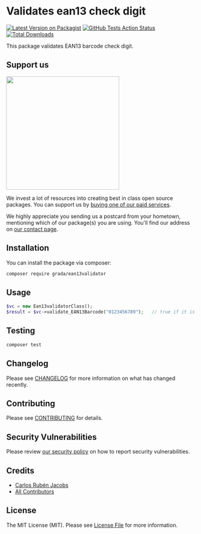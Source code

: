 # Validates ean13 check digit

[![Latest Version on Packagist](https://img.shields.io/packagist/v/consultora-grada/ean13-validator.svg?style=flat-square)](https://packagist.org/packages/consultora-grada/ean13-validator)
[![GitHub Tests Action Status](https://img.shields.io/github/workflow/status/consultora-grada/ean13-validator/Tests?label=tests)](https://github.com/consultora-grada/ean13-validator/actions?query=workflow%3ATests+branch%3Amaster)
[![Total Downloads](https://img.shields.io/packagist/dt/consultora-grada/ean13-validator.svg?style=flat-square)](https://packagist.org/packages/consultora-grada/ean13-validator)


This package validates EAN13 barcode check digit.

## Support us

[<img src="https://www.grada.com.ar/wp-content/uploads/2020/06/logoGrada200x71.png" width="300px" />](https://grada.com.ar)

We invest a lot of resources into creating best in class open source packages. You can support us by [buying one of our paid services](https://www.grada.com.ar/).

We highly appreciate you sending us a postcard from your hometown, mentioning which of our package(s) you are using. You'll find our address on [our contact page](https://www.grada.com.ar/contacto/).

## Installation

You can install the package via composer:

```bash
composer require grada/ean13validator
```

## Usage

```php
$vc = new Ean13validatorClass();
$result = $vc->validate_EAN13Barcode("0123456789");   // true if it is a valid EAN13 barcode
```

## Testing

```bash
composer test
```

## Changelog

Please see [CHANGELOG](CHANGELOG.md) for more information on what has changed recently.

## Contributing

Please see [CONTRIBUTING](.github/CONTRIBUTING.md) for details.

## Security Vulnerabilities

Please review [our security policy](../../security/policy) on how to report security vulnerabilities.

## Credits

- [Carlos Rubén Jacobs](https://github.com/consultora-grada)
- [All Contributors](../../contributors)

## License

The MIT License (MIT). Please see [License File](LICENSE.md) for more information.
